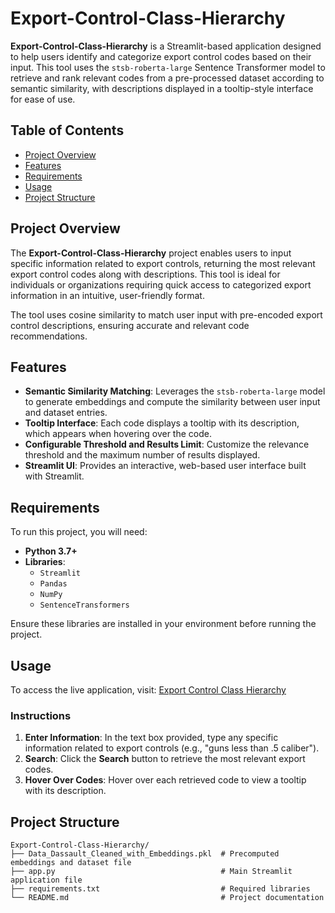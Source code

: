 # Export-Control-Class-Hierarchy

**Export-Control-Class-Hierarchy** is a Streamlit-based application designed to help users identify and categorize export control codes based on their input. This tool uses the `stsb-roberta-large` Sentence Transformer model to retrieve and rank relevant codes from a pre-processed dataset according to semantic similarity, with descriptions displayed in a tooltip-style interface for ease of use.

## Table of Contents
- [Project Overview](#project-overview)
- [Features](#features)
- [Requirements](#requirements)
- [Usage](#usage)
- [Project Structure](#project-structure)


## Project Overview

The **Export-Control-Class-Hierarchy** project enables users to input specific information related to export controls, returning the most relevant export control codes along with descriptions. This tool is ideal for individuals or organizations requiring quick access to categorized export information in an intuitive, user-friendly format.

The tool uses cosine similarity to match user input with pre-encoded export control descriptions, ensuring accurate and relevant code recommendations.

## Features

- **Semantic Similarity Matching**: Leverages the `stsb-roberta-large` model to generate embeddings and compute the similarity between user input and dataset entries.
- **Tooltip Interface**: Each code displays a tooltip with its description, which appears when hovering over the code.
- **Configurable Threshold and Results Limit**: Customize the relevance threshold and the maximum number of results displayed.
- **Streamlit UI**: Provides an interactive, web-based user interface built with Streamlit.

## Requirements

To run this project, you will need:
- **Python 3.7+**
- **Libraries**:
  - `Streamlit`
  - `Pandas`
  - `NumPy`
  - `SentenceTransformers`

Ensure these libraries are installed in your environment before running the project.

## Usage

To access the live application, visit: [Export Control Class Hierarchy](https://exportcontrol.streamlit.app/)

### Instructions

1. **Enter Information**: In the text box provided, type any specific information related to export controls (e.g., "guns less than .5 caliber").
2. **Search**: Click the **Search** button to retrieve the most relevant export codes.
3. **Hover Over Codes**: Hover over each retrieved code to view a tooltip with its description.

## Project Structure

```plaintext
Export-Control-Class-Hierarchy/
├── Data_Dassault_Cleaned_with_Embeddings.pkl  # Precomputed embeddings and dataset file
├── app.py                                     # Main Streamlit application file
├── requirements.txt                           # Required libraries
└── README.md                                  # Project documentation
```
